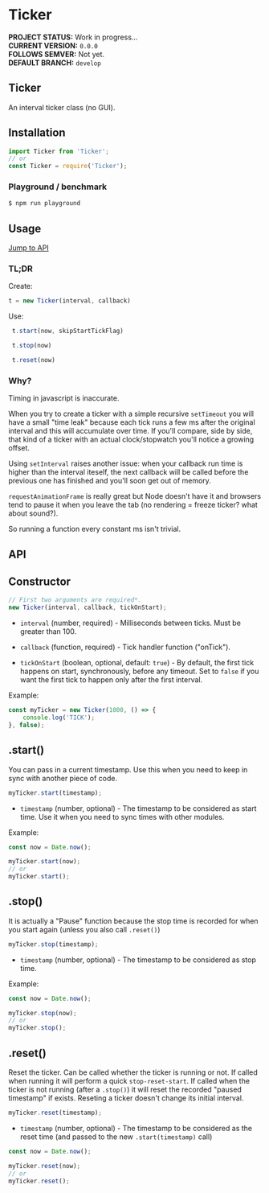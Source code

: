 # Ticker
**PROJECT STATUS:** Work in progress...  
**CURRENT VERSION:** `0.0.0`  
**FOLLOWS SEMVER:** Not yet.  
**DEFAULT BRANCH:** `develop`  

## Ticker
An interval ticker class (no GUI).  



## Installation
```js
import Ticker from 'Ticker';
// or
const Ticker = require('Ticker');
```

### Playground / benchmark
```sh
$ npm run playground
```

## Usage
[Jump to API](#api)
### TL;DR

Create:
```js 
t = new Ticker(interval, callback)
```
Use:
```js
 t.start(now, skipStartTickFlag)
```
```js
 t.stop(now)
```
```js
 t.reset(now)
```


### Why?
Timing in javascript is inaccurate.

When you try to create a ticker with a simple recursive `setTimeout` you will have a small "time leak" because each tick runs a few ms after the original interval and this will accumulate over time. If you'll compare, side by side, that kind of a ticker with an actual clock/stopwatch you'll notice a growing offset.

Using `setInterval` raises another issue: when your callback run time is higher than the interval iteself, the next callback will be called before the previous one has finished and you'll soon get out of memory.

`requestAnimationFrame` is really great but Node doesn't have it and browsers tend to pause it when you leave the tab (no rendering = freeze ticker? what about sound?).

So running a function every constant ms isn't trivial.


## API

## Constructor

```js
// First two arguments are required*.
new Ticker(interval, callback, tickOnStart);
```
* `interval` (number, required) - Milliseconds between ticks. Must be greater than 100.

* `callback` (function, required) - Tick handler function ("onTick").

* `tickOnStart` (boolean, optional, default: `true`) - By default, the first tick happens on start, synchronously, before any timeout. Set to `false` if you want the first tick to happen only after the first interval.

Example:
```js
const myTicker = new Ticker(1000, () => {
    console.log('TICK');
}, false);
```

## .start()
You can pass in a current timestamp. Use this when you need to keep in sync with another piece of code.
```js
myTicker.start(timestamp);
```
* `timestamp` (number, optional) - The timestamp to be considered as start time. Use it when you need to sync times with other modules.

Example:
```js
const now = Date.now();

myTicker.start(now);
// or
myTicker.start();
```



## .stop()
It is actually a "Pause" function because the stop time is recorded for when you start again (unless you also call `.reset()`)
```js
myTicker.stop(timestamp);
```
* `timestamp` (number, optional) - The timestamp to be considered as stop time.

Example:
```js
const now = Date.now();

myTicker.stop(now);
// or
myTicker.stop();
```



## .reset()
Reset the ticker. Can be called whether the ticker is running or not. If called when running it will perform a quick `stop-reset-start`. If called when the ticker is not running (after a `.stop()`) it will reset the recorded "paused timestamp" if exists. Reseting a ticker doesn't change its initial interval.
```js
myTicker.reset(timestamp);
```
* `timestamp` (number, optional) - The timestamp to be considered as the reset time (and passed to the new `.start(timestamp)` call)

```js
const now = Date.now();

myTicker.reset(now);
// or
myTicker.reset();
```




